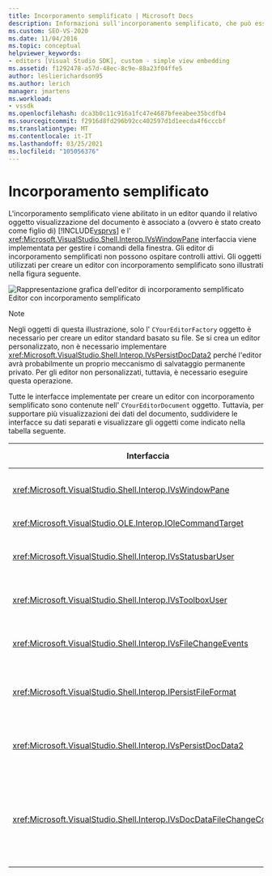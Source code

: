 ```yaml
---
title: Incorporamento semplificato | Microsoft Docs
description: Informazioni sull'incorporamento semplificato, che può essere abilitato in un editor quando il relativo oggetto visualizzazione del documento è figlio di Visual Studio.
ms.custom: SEO-VS-2020
ms.date: 11/04/2016
ms.topic: conceptual
helpviewer_keywords:
- editors [Visual Studio SDK], custom - simple view embedding
ms.assetid: f1292478-a57d-48ec-8c9e-88a23f04ffe5
author: leslierichardson95
ms.author: lerich
manager: jmartens
ms.workload:
- vssdk
ms.openlocfilehash: dca3b0c11c916a1fc47e4687bfeeabee35bcdfb4
ms.sourcegitcommit: f2916d8fd296b92cc402597d1d1eecda4f6cccbf
ms.translationtype: MT
ms.contentlocale: it-IT
ms.lasthandoff: 03/25/2021
ms.locfileid: "105056376"
---
```

# <a name="simplified-embedding"></a>Incorporamento semplificato
L'incorporamento semplificato viene abilitato in un editor quando il relativo oggetto visualizzazione del documento è associato a (ovvero è stato creato come figlio di) [!INCLUDE[vsprvs](../code-quality/includes/vsprvs_md.md)] e l' <xref:Microsoft.VisualStudio.Shell.Interop.IVsWindowPane> interfaccia viene implementata per gestire i comandi della finestra. Gli editor di incorporamento semplificati non possono ospitare controlli attivi. Gli oggetti utilizzati per creare un editor con incorporamento semplificato sono illustrati nella figura seguente.

 ![Rappresentazione grafica dell'editor di incorporamento semplificato](../extensibility/media/vssimplifiedembeddingeditor.gif "vsSimplifiedEmbeddingEditor") Editor con incorporamento semplificato

> [!NOTE]
> Negli oggetti di questa illustrazione, solo l' `CYourEditorFactory` oggetto è necessario per creare un editor standard basato su file. Se si crea un editor personalizzato, non è necessario implementare <xref:Microsoft.VisualStudio.Shell.Interop.IVsPersistDocData2> perché l'editor avrà probabilmente un proprio meccanismo di salvataggio permanente privato. Per gli editor non personalizzati, tuttavia, è necessario eseguire questa operazione.

 Tutte le interfacce implementate per creare un editor con incorporamento semplificato sono contenute nell' `CYourEditorDocument` oggetto. Tuttavia, per supportare più visualizzazioni dei dati del documento, suddividere le interfacce su dati separati e visualizzare gli oggetti come indicato nella tabella seguente.

|Interfaccia|Posizione dell'interfaccia|Uso|
|---------------|---------------------------|---------|
|<xref:Microsoft.VisualStudio.Shell.Interop.IVsWindowPane>|Visualizzazione|Fornisce la connessione alla finestra padre.|
|<xref:Microsoft.VisualStudio.OLE.Interop.IOleCommandTarget>|Visualizzazione|Gestisce i comandi.|
|<xref:Microsoft.VisualStudio.Shell.Interop.IVsStatusbarUser>|Visualizzazione|Consente gli aggiornamenti della barra di stato.|
|<xref:Microsoft.VisualStudio.Shell.Interop.IVsToolboxUser>|Visualizzazione|Abilita gli elementi della **casella degli strumenti** .|
|<xref:Microsoft.VisualStudio.Shell.Interop.IVsFileChangeEvents>|Dati|Invia notifiche quando il file viene modificato.|
|<xref:Microsoft.VisualStudio.Shell.Interop.IPersistFileFormat>|Dati|Abilita la funzionalità Salva con nome per un tipo di file.|
|<xref:Microsoft.VisualStudio.Shell.Interop.IVsPersistDocData2>|Dati|Abilita il salvataggio permanente di un documento.|
|<xref:Microsoft.VisualStudio.Shell.Interop.IVsDocDataFileChangeControl>|Dati|Consente l'eliminazione degli eventi di modifica del file, ad esempio l'attivazione del ricaricamento.|
